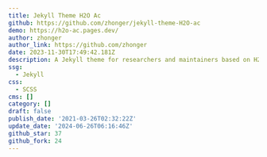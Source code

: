```yaml
---
title: Jekyll Theme H2O Ac
github: https://github.com/zhonger/jekyll-theme-H2O-ac
demo: https://h2o-ac.pages.dev/
author: zhonger
author_link: https://github.com/zhonger
date: 2023-11-30T17:49:42.181Z
description: A Jekyll theme for researchers and maintainers based on H2O theme.
ssg:
  - Jekyll
css:
  - SCSS
cms: []
category: []
draft: false
publish_date: '2021-03-26T02:32:22Z'
update_date: '2024-06-26T06:16:46Z'
github_star: 37
github_fork: 24
---
```


